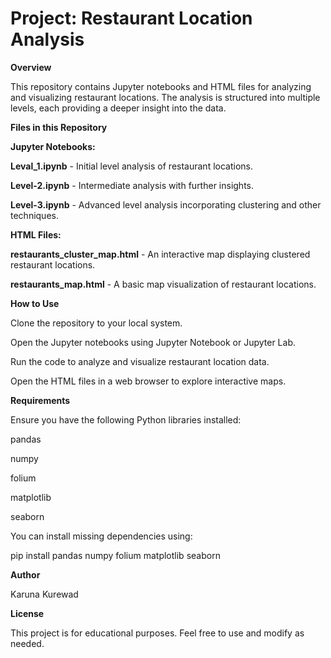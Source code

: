 # Project: Restaurant Location Analysis

**Overview**

This repository contains Jupyter notebooks and HTML files for analyzing and visualizing restaurant locations. The analysis is structured into multiple levels, each providing a deeper insight into the data.

**Files in this Repository**

**Jupyter Notebooks:**

**Leval_1.ipynb** - Initial level analysis of restaurant locations.

**Level-2.ipynb** - Intermediate analysis with further insights.

**Level-3.ipynb** - Advanced level analysis incorporating clustering and other techniques.

**HTML Files:**

**restaurants_cluster_map.html** - An interactive map displaying clustered restaurant locations.

**restaurants_map.html** - A basic map visualization of restaurant locations.

**How to Use**

Clone the repository to your local system.

Open the Jupyter notebooks using Jupyter Notebook or Jupyter Lab.

Run the code to analyze and visualize restaurant location data.

Open the HTML files in a web browser to explore interactive maps.

**Requirements**

Ensure you have the following Python libraries installed:

pandas

numpy

folium

matplotlib

seaborn

You can install missing dependencies using:

pip install pandas numpy folium matplotlib seaborn

**Author**

Karuna Kurewad

**License**

This project is for educational purposes. Feel free to use and modify as needed.

